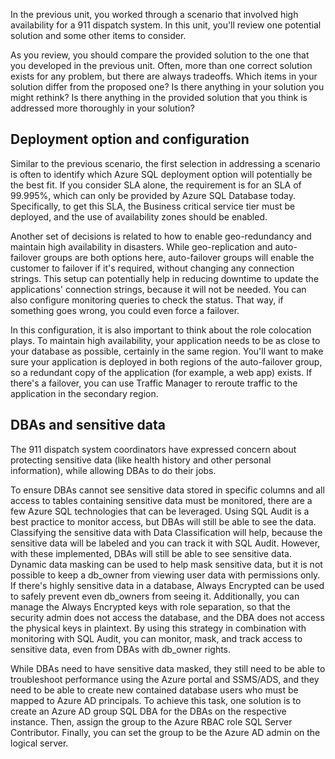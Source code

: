 In the previous unit, you worked through a scenario that involved high availability for a 911 dispatch system. In this unit, you'll review one potential solution and some other items to consider.

As you review, you should compare the provided solution to the one that you developed in the previous unit. Often, more than one correct solution exists for any problem, but there are always tradeoffs. Which items in your solution differ from the proposed one? Is there anything in your solution you might rethink? Is there anything in the provided solution that you think is addressed more thoroughly in your solution?

## Deployment option and configuration

Similar to the previous scenario, the first selection in addressing a scenario is often to identify which Azure SQL deployment option will potentially be the best fit. If you consider SLA alone, the requirement is for an SLA of 99.995%, which can only be provided by Azure SQL Database today. Specifically, to get this SLA, the Business critical service tier must be deployed, and the use of availability zones should be enabled.

Another set of decisions is related to how to enable geo-redundancy and maintain high availability in disasters. While geo-replication and auto-failover groups are both options here, auto-failover groups will enable the customer to failover if it's required, without changing any connection strings. This setup can potentially help in reducing downtime to update the applications' connection strings, because it will not be needed. You can also configure monitoring queries to check the status. That way, if something goes wrong, you could even force a failover.

In this configuration, it is also important to think about the role colocation plays. To maintain high availability, your application needs to be as close to your database as possible, certainly in the same region. You'll want to make sure your application is deployed in both regions of the auto-failover group, so a redundant copy of the application (for example, a web app) exists. If there's a failover, you can use Traffic Manager to reroute traffic to the application in the secondary region.

## DBAs and sensitive data

The 911 dispatch system coordinators have expressed concern about protecting sensitive data (like health history and other personal information), while allowing DBAs to do their jobs.

To ensure DBAs cannot see sensitive data stored in specific columns and all access to tables containing sensitive data must be monitored, there are a few Azure SQL technologies that can be leveraged. Using SQL Audit is a best practice to monitor access, but DBAs will still be able to see the data. Classifying the sensitive data with Data Classification will help, because the sensitive data will be labeled and you can track it with SQL Audit. However, with these implemented, DBAs will still be able to see sensitive data. Dynamic data masking can be used to help mask sensitive data, but it is not possible to keep a db_owner from viewing user data with permissions only. If there's highly sensitive data in a database, Always Encrypted can be used to safely prevent even db_owners from seeing it. Additionally, you can manage the Always Encrypted keys with role separation, so that the security admin does not access the database, and the DBA does not access the physical keys in plaintext. By using this strategy in combination with monitoring with SQL Audit, you can monitor, mask, and track access to sensitive data, even from DBAs with db_owner rights.

While DBAs need to have sensitive data masked, they still need to be able to troubleshoot performance using the Azure portal and SSMS/ADS, and they need to be able to create new contained database users who must be mapped to Azure AD principals. To achieve this task, one solution is to create an Azure AD group SQL DBA for the DBAs on the respective instance. Then, assign the group to the Azure RBAC role SQL Server Contributor. Finally, you can set the group to be the Azure AD admin on the logical server.
